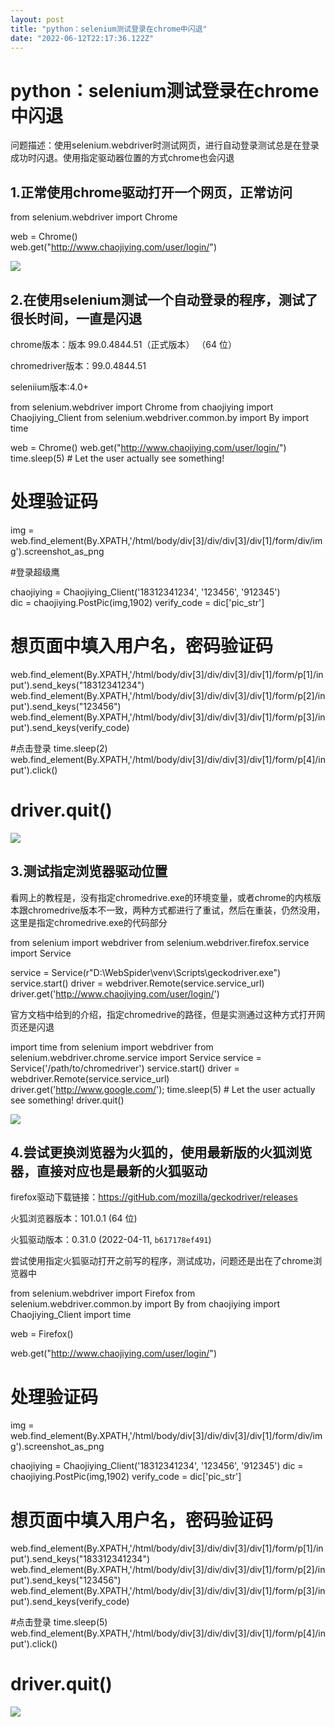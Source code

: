 ```yaml
---
layout: post
title: "python：selenium测试登录在chrome中闪退"
date: "2022-06-12T22:17:36.122Z"
---
```

python：selenium测试登录在chrome中闪退
=============================

问题描述：使用selenium.webdriver时测试网页，进行自动登录测试总是在登录成功时闪退。使用指定驱动器位置的方式chrome也会闪退

1.正常使用chrome驱动打开一个网页，正常访问
-------------------------

from selenium.webdriver import Chrome  
  
web = Chrome()  
web.get("http://www.chaojiying.com/user/login/")

![](https://img2022.cnblogs.com/blog/1538923/202206/1538923-20220612175729579-967605353.gif)

2.在使用selenium测试一个自动登录的程序，测试了很长时间，一直是闪退
--------------------------------------

chrome版本：版本 99.0.4844.51（正式版本） （64 位）

chromedriver版本：99.0.4844.51

seleniium版本:4.0+

from selenium.webdriver import Chrome
from chaojiying import Chaojiying\_Client
from selenium.webdriver.common.by import By
import time

web \= Chrome()
web.get("http://www.chaojiying.com/user/login/")
time.sleep(5) # Let the user actually see something!

# 处理验证码
img \= web.find\_element(By.XPATH,'/html/body/div\[3\]/div/div\[3\]/div\[1\]/form/div/img').screenshot\_as\_png

#登录超级鹰

chaojiying \= Chaojiying\_Client('18312341234', '123456', '912345')   
dic \= chaojiying.PostPic(img,1902)
verify\_code \= dic\['pic\_str'\]

# 想页面中填入用户名，密码验证码
web.find\_element(By.XPATH,'/html/body/div\[3\]/div/div\[3\]/div\[1\]/form/p\[1\]/input').send\_keys("18312341234") 
web.find\_element(By.XPATH,'/html/body/div\[3\]/div/div\[3\]/div\[1\]/form/p\[2\]/input').send\_keys("123456")
web.find\_element(By.XPATH,'/html/body/div\[3\]/div/div\[3\]/div\[1\]/form/p\[3\]/input').send\_keys(verify\_code)

#点击登录
time.sleep(2)
web.find\_element(By.XPATH,'/html/body/div\[3\]/div/div\[3\]/div\[1\]/form/p\[4\]/input').click()

# driver.quit()

![](https://img2022.cnblogs.com/blog/1538923/202206/1538923-20220612180455606-964257147.gif)

3.测试指定浏览器驱动位置
-------------

看网上的教程是，没有指定chromedrive.exe的环境变量，或者chrome的内核版本跟chromedrive版本不一致，两种方式都进行了重试，然后在重装，仍然没用，这里是指定chromedrive.exe的代码部分

from selenium import webdriver
from selenium.webdriver.firefox.service import Service

service \= Service(r"D:\\WebSpider\\venv\\Scripts\\geckodriver.exe")
service.start()
driver \= webdriver.Remote(service.service\_url)
driver.get('http://www.chaojiying.com/user/login/')

官方文档中给到的介绍，指定chromedrive的路径，但是实测通过这种方式打开网页还是闪退

import time
from selenium import webdriver
from selenium.webdriver.chrome.service import Service
service \= Service('/path/to/chromedriver')
service.start()
driver \= webdriver.Remote(service.service\_url)
driver.get('http://www.google.com/');
time.sleep(5) # Let the user actually see something!
driver.quit()

![](https://img2022.cnblogs.com/blog/1538923/202206/1538923-20220612181124114-1761571898.png)

4.尝试更换浏览器为火狐的，使用最新版的火狐浏览器，直接对应也是最新的火狐驱动
---------------------------------------

firefox驱动下载链接：https://gitHub.com/mozilla/geckodriver/releases

火狐浏览器版本：101.0.1 (64 位)

火狐驱动版本：0.31.0 (2022-04-11, `b617178ef491`)

尝试使用指定火狐驱动打开之前写的程序，测试成功，问题还是出在了chrome浏览器中

from selenium.webdriver import Firefox
from selenium.webdriver.common.by import By
from chaojiying import Chaojiying\_Client
import time

web \= Firefox()

web.get("http://www.chaojiying.com/user/login/")
# 处理验证码
img \= web.find\_element(By.XPATH,'/html/body/div\[3\]/div/div\[3\]/div\[1\]/form/div/img').screenshot\_as\_png

chaojiying \= Chaojiying\_Client('18312341234', '123456', '912345')
dic \= chaojiying.PostPic(img,1902)
verify\_code \= dic\['pic\_str'\]

# 想页面中填入用户名，密码验证码
web.find\_element(By.XPATH,'/html/body/div\[3\]/div/div\[3\]/div\[1\]/form/p\[1\]/input').send\_keys("183312341234")
web.find\_element(By.XPATH,'/html/body/div\[3\]/div/div\[3\]/div\[1\]/form/p\[2\]/input').send\_keys("123456")
web.find\_element(By.XPATH,'/html/body/div\[3\]/div/div\[3\]/div\[1\]/form/p\[3\]/input').send\_keys(verify\_code)

#点击登录
time.sleep(5)
web.find\_element(By.XPATH,'/html/body/div\[3\]/div/div\[3\]/div\[1\]/form/p\[4\]/input').click()

# driver.quit()

![](https://img2022.cnblogs.com/blog/1538923/202206/1538923-20220612182157875-542363380.gif)